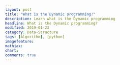 ```yaml
---
layout: post
title: "What is the Dynamic programming?"
description: Learn what is the Dynamic programming
headline: What is the Dynamic programming?
modified: 2019-01-23
category: Data-Structure
tags: [Algorithm], [python]
imagefeature:
mathjax:
chart:
comments: true
---
```

